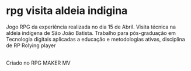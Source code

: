 # rpg visita aldeia indigina
Jogo RPG da experiência realizada no dia 15 de Abril. Visita técnica na aldeia indígena de São João Batista. Trabalho para pós-graduação em Tecnologia  digitais aplicadas a educação e metodologias ativas, disciplina de RP Rolying player

<br>
Criado no RPG MAKER MV
